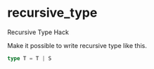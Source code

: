 # recursive_type
Recursive Type Hack


Make it possible to write recursive type like this.

```scala
type T = T | S
```
